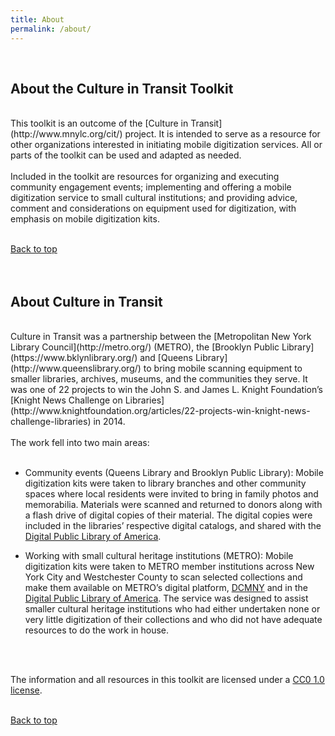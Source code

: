 ```yaml
---
title: About
permalink: /about/
---
```


<a name="top"></a>
<br/>

## <a name="About the Culture in Transit Toolkit"></a>About the Culture in Transit Toolkit
<br/>
This toolkit is an outcome of the [Culture in Transit](http://www.mnylc.org/cit/) project. It is intended to serve as a resource for other organizations interested in initiating mobile digitization services. All or parts of the toolkit can be used and adapted as needed.
<br/>
<br/>
Included in the toolkit are resources for organizing and executing community engagement events; implementing and offering a mobile digitization service to small cultural institutions; and providing advice, comment and considerations on equipment used for digitization, with emphasis on mobile digitization kits.
<br/>
<br/>

[Back to top](#top)
<br/>
<br/>
<br/>

## <a name="About Culture in Transit"></a>About Culture in Transit
<br/>
Culture in Transit was a partnership between the [Metropolitan New York Library Council](http://metro.org/) (METRO), the [Brooklyn Public Library](https://www.bklynlibrary.org/) and [Queens Library](http://www.queenslibrary.org/) to bring mobile scanning equipment to smaller libraries, archives, museums, and the communities they serve. It was one of 22 projects to win the John S. and James L. Knight Foundation’s [Knight News Challenge on Libraries](http://www.knightfoundation.org/articles/22-projects-win-knight-news-challenge-libraries) in 2014.
<br/>
<br/>
The work fell into two main areas:
<br/>
<br/>

- Community events (Queens Library and Brooklyn Public Library): Mobile digitization kits were taken to library branches and other community spaces where local residents were invited to bring in family photos and memorabilia. Materials were scanned and returned to donors along with a flash drive of digital copies of their material. The digital copies were included in the libraries’ respective digital catalogs, and shared with the [Digital Public Library of America](https://dp.la/).

- Working with small cultural heritage institutions (METRO): Mobile digitization kits were taken to METRO member institutions across New York City and Westchester County to scan selected collections and make them available on METRO’s digital platform, [DCMNY](http://dcmny.org/) and in the [Digital Public Library of America](https://dp.la/). The service was designed to assist smaller cultural heritage institutions who had either undertaken none or very little digitization of their collections and who did not have adequate resources to do the work in house.
<br/>
<br/>

The information and all resources in this toolkit are licensed under a [CC0 1.0 license](https://creativecommons.org/publicdomain/zero/1.0/).
<br/>
<br/>

[Back to top](#top)
<br/>
<br/>
<br/>
